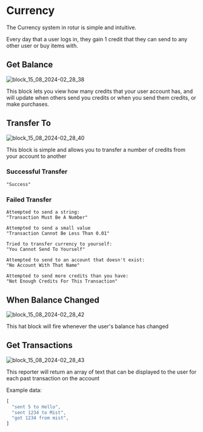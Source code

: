 # Currency

The Currency system in rotur is simple and intuitive.

Every day that a user logs in, they gain 1 credit that they can send to any other user or buy items with.

## Get Balance

![block\_15\_08\_2024-02\_28\_38](https://github.com/user-attachments/assets/45f2d2af-8aa7-4946-9495-658c2163c757)

This block lets you view how many credits that your user account has, and will update when others send you credits or when you send them credits, or make purchases.

## Transfer To

![block\_15\_08\_2024-02\_28\_40](https://github.com/user-attachments/assets/c66ae48f-7444-4112-a303-23de9e68b416)

This block is simple and allows you to transfer a number of credits from your account to another

### Successful Transfer

```
"Success"
```

### Failed Transfer

```
Attempted to send a string:
"Transaction Must Be A Number"

Attempted to send a small value
"Transaction Cannot Be Less Than 0.01"

Tried to transfer currency to yourself:
"You Cannot Send To Yourself"

Attempted to send to an account that doesn't exist:
"No Account With That Name"

Attempted to send more credits than you have:
"Not Enough Credits For This Transaction"
```

## When Balance Changed

![block\_15\_08\_2024-02\_28\_42](https://github.com/user-attachments/assets/4f43cd08-8a7f-4244-a79b-d50610556929)

This hat block will fire whenever the user's balance has changed

## Get Transactions

![block\_15\_08\_2024-02\_28\_43](https://github.com/user-attachments/assets/75d0999a-a730-490b-a63c-f2f53f7d7a92)

This reporter will return an array of text that can be displayed to the user for each past transaction on the account

Example data:

```js
[
  "sent 5 to Hello",
  "sent 1234 to Mist",
  "got 1234 from mist",
]
```
